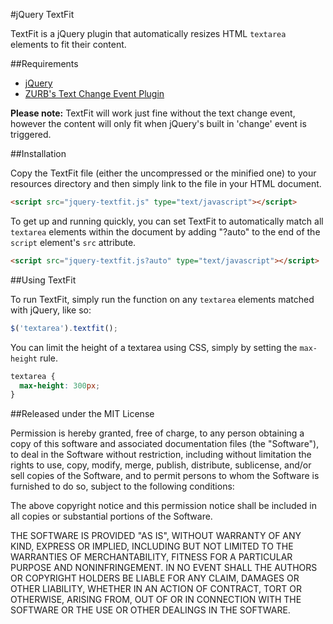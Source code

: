 #jQuery TextFit

TextFit is a jQuery plugin that automatically resizes HTML `textarea` elements to fit their content.

##Requirements

* [jQuery](http://jquery.com)
* [ZURB's Text Change Event Plugin](http://www.zurb.com/playground/jquery-text-change-custom-event)

**Please note:** TextFit will work just fine without the text change event, however the content will only fit when jQuery's built in 'change' event is triggered.

##Installation

Copy the TextFit file (either the uncompressed or the minified one) to your resources directory and then simply link to the file in your HTML document.

```html
<script src="jquery-textfit.js" type="text/javascript"></script>
```

To get up and running quickly, you can set TextFit to automatically match all `textarea` elements within the document by adding "?auto" to the end of the `script` element's `src` attribute.

```html
<script src="jquery-textfit.js?auto" type="text/javascript"></script>
```

##Using TextFit

To run TextFit, simply run the function on any `textarea` elements matched with jQuery, like so:

```javascript
$('textarea').textfit();
```

You can limit the height of a textarea using CSS, simply by setting the `max-height` rule.

```css
textarea {
  max-height: 300px;
}
```

##Released under the MIT License

Permission is hereby granted, free of charge, to any person obtaining a copy of this software and associated documentation files (the "Software"), to deal in the Software without restriction, including without limitation the rights to use, copy, modify, merge, publish, distribute, sublicense, and/or sell copies of the Software, and to permit persons to whom the Software is furnished to do so, subject to the following conditions:

The above copyright notice and this permission notice shall be included in all copies or substantial portions of the Software.

THE SOFTWARE IS PROVIDED "AS IS", WITHOUT WARRANTY OF ANY KIND, EXPRESS OR IMPLIED, INCLUDING BUT NOT LIMITED TO THE WARRANTIES OF MERCHANTABILITY, FITNESS FOR A PARTICULAR PURPOSE AND NONINFRINGEMENT. IN NO EVENT SHALL THE AUTHORS OR COPYRIGHT HOLDERS BE LIABLE FOR ANY CLAIM, DAMAGES OR OTHER LIABILITY, WHETHER IN AN ACTION OF CONTRACT, TORT OR OTHERWISE, ARISING FROM, OUT OF OR IN CONNECTION WITH THE SOFTWARE OR THE USE OR OTHER DEALINGS IN THE SOFTWARE.
